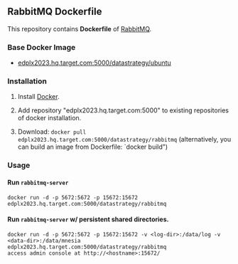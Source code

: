 ## RabbitMQ Dockerfile


This repository contains **Dockerfile** of [RabbitMQ](http://www.rabbitmq.com/).


### Base Docker Image

* [edplx2023.hq.target.com:5000/datastrategy/ubuntu](http://edplx2023.hq.target.com:8080/repo/tags/datastrategy%252Fubuntu)


### Installation

1. Install [Docker](https://www.docker.com/).

2. Add repository "edplx2023.hq.target.com:5000" to existing repositories of docker installation.

3. Download: `docker pull edplx2023.hq.target.com:5000/datastrategy/rabbitmq`
    (alternatively, you can build an image from Dockerfile: `docker build")

### Usage

#### Run `rabbitmq-server`

    docker run -d -p 5672:5672 -p 15672:15672 edplx2023.hq.target.com:5000/datastrategy/rabbitmq

#### Run `rabbitmq-server` w/ persistent shared directories.

    docker run -d -p 5672:5672 -p 15672:15672 -v <log-dir>:/data/log -v <data-dir>:/data/mnesia edplx2023.hq.target.com:5000/datastrategy/rabbitmq
    access admin console at http://<hostname>:15672/
